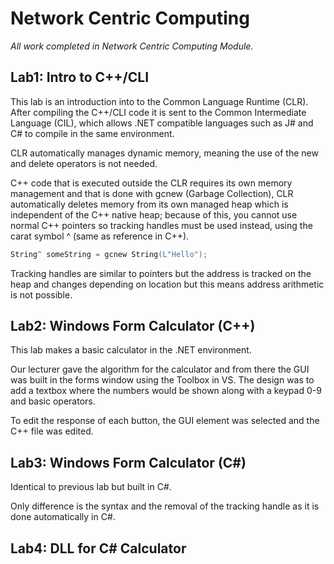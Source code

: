 # Network Centric Computing
*All work completed in Network Centric Computing Module.*


## Lab1: Intro to C++/CLI 
  This lab is an introduction into to the Common Language Runtime (CLR). 
  After compiling the C++/CLI code it is sent to the Common Intermediate Language (CIL), which allows
  .NET compatible languages such as J# and C# to compile in the same environment. 
  
  CLR automatically manages dynamic memory, meaning the use of the new and delete 
  operators is not needed. 
  
  C++ code that is executed outside the CLR requires its own memory management and that is done with 
  gcnew (Garbage Collection), CLR automatically deletes memory from its own managed heap which is 
  independent of the C++ native heap; because of this, you cannot use normal C++ pointers so tracking
  handles must be used instead, using the carat symbol ^ (same as reference in C++).
  
  ```cpp 
  String^ someString = gcnew String(L"Hello");
  ```
  
  Tracking handles are similar to pointers but the address is tracked on the heap and changes depending
  on location but this means address arithmetic is not possible.
  
  
## Lab2: Windows Form Calculator (C++)
  This lab makes a basic calculator in the .NET environment.
  
  Our lecturer gave the algorithm for the calculator and from there the GUI was built in the forms 
  window using the Toolbox in VS. The design was to add a textbox where the numbers would be shown 
  along with a keypad 0-9 and basic operators.
  
  To edit the response of each button, the GUI element was selected and the C++ file was edited.
  
  
## Lab3: Windows Form Calculator (C#)
  Identical to previous lab but built in C#.
  
  Only difference is the syntax and the removal of the tracking handle as it is done automatically in
  C#.
  

## Lab4: DLL for C# Calculator
  
